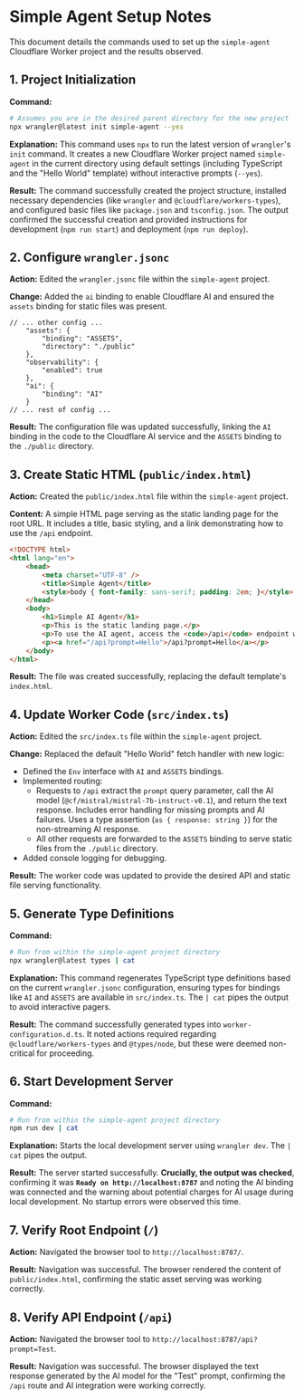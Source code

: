 # Simple Agent Setup Notes

This document details the commands used to set up the `simple-agent` Cloudflare Worker project and the results observed.

## 1. Project Initialization

**Command:**
```bash
# Assumes you are in the desired parent directory for the new project
npx wrangler@latest init simple-agent --yes
```

**Explanation:**
This command uses `npx` to run the latest version of `wrangler`'s `init` command. It creates a new Cloudflare Worker project named `simple-agent` in the current directory using default settings (including TypeScript and the "Hello World" template) without interactive prompts (`--yes`).

**Result:**
The command successfully created the project structure, installed necessary dependencies (like `wrangler` and `@cloudflare/workers-types`), and configured basic files like `package.json` and `tsconfig.json`. The output confirmed the successful creation and provided instructions for development (`npm run start`) and deployment (`npm run deploy`).

## 2. Configure `wrangler.jsonc`

**Action:**
Edited the `wrangler.jsonc` file within the `simple-agent` project.

**Change:**
Added the `ai` binding to enable Cloudflare AI and ensured the `assets` binding for static files was present.

```jsonc
// ... other config ...
	"assets": {
		"binding": "ASSETS",
		"directory": "./public"
	},
	"observability": {
		"enabled": true
	},
	"ai": {
		"binding": "AI"
	}
// ... rest of config ...
```

**Result:**
The configuration file was updated successfully, linking the `AI` binding in the code to the Cloudflare AI service and the `ASSETS` binding to the `./public` directory.

## 3. Create Static HTML (`public/index.html`)

**Action:**
Created the `public/index.html` file within the `simple-agent` project.

**Content:**
A simple HTML page serving as the static landing page for the root URL. It includes a title, basic styling, and a link demonstrating how to use the `/api` endpoint.

```html
<!DOCTYPE html>
<html lang="en">
	<head>
		<meta charset="UTF-8" />
		<title>Simple Agent</title>
		<style>body { font-family: sans-serif; padding: 2em; }</style>
	</head>
	<body>
		<h1>Simple AI Agent</h1>
		<p>This is the static landing page.</p>
		<p>To use the AI agent, access the <code>/api</code> endpoint with a prompt parameter, like:</p>
		<p><a href="/api?prompt=Hello">/api?prompt=Hello</a></p>
	</body>
</html>
```

**Result:**
The file was created successfully, replacing the default template's `index.html`.

## 4. Update Worker Code (`src/index.ts`)

**Action:**
Edited the `src/index.ts` file within the `simple-agent` project.

**Change:**
Replaced the default "Hello World" fetch handler with new logic:
*   Defined the `Env` interface with `AI` and `ASSETS` bindings.
*   Implemented routing:
    *   Requests to `/api` extract the `prompt` query parameter, call the AI model (`@cf/mistral/mistral-7b-instruct-v0.1`), and return the text response. Includes error handling for missing prompts and AI failures. Uses a type assertion (`as { response: string }`) for the non-streaming AI response.
    *   All other requests are forwarded to the `ASSETS` binding to serve static files from the `./public` directory.
*   Added console logging for debugging.

**Result:**
The worker code was updated to provide the desired API and static file serving functionality.

## 5. Generate Type Definitions

**Command:**
```bash
# Run from within the simple-agent project directory
npx wrangler@latest types | cat
```

**Explanation:**
This command regenerates TypeScript type definitions based on the current `wrangler.jsonc` configuration, ensuring types for bindings like `AI` and `ASSETS` are available in `src/index.ts`. The `| cat` pipes the output to avoid interactive pagers.

**Result:**
The command successfully generated types into `worker-configuration.d.ts`. It noted actions required regarding `@cloudflare/workers-types` and `@types/node`, but these were deemed non-critical for proceeding.

## 6. Start Development Server

**Command:**
```bash
# Run from within the simple-agent project directory
npm run dev | cat
```

**Explanation:**
Starts the local development server using `wrangler dev`. The `| cat` pipes the output.

**Result:**
The server started successfully. **Crucially, the output was checked**, confirming it was **`Ready on http://localhost:8787`** and noting the AI binding was connected and the warning about potential charges for AI usage during local development. No startup errors were observed this time.

## 7. Verify Root Endpoint (`/`)

**Action:**
Navigated the browser tool to `http://localhost:8787/`.

**Result:**
Navigation was successful. The browser rendered the content of `public/index.html`, confirming the static asset serving was working correctly.

## 8. Verify API Endpoint (`/api`)

**Action:**
Navigated the browser tool to `http://localhost:8787/api?prompt=Test`.

**Result:**
Navigation was successful. The browser displayed the text response generated by the AI model for the "Test" prompt, confirming the `/api` route and AI integration were working correctly. 